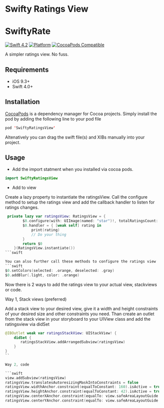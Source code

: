 # Swifty Ratings View

# SwiftyRate

[![Swift 4.2](https://img.shields.io/badge/swift-4.2-ED523F.svg?style=flat)](https://swift.org/download/)
[![Platform](https://img.shields.io/cocoapods/p/SwiftyRate.svg?style=flat)]()
[![CocoaPods Compatible](https://img.shields.io/cocoapods/v/SwiftyRatingsView.svg)](https://img.shields.io/cocoapods/v/SwiftyRatingsView.svg)

A simpler ratings view. No fuss.

## Requirements

- iOS 9.3+
- Swift 4.0+

## Installation

[CocoaPods](https://developers.google.com/admob/ios/quick-start#streamlined_using_cocoapods) is a dependency manager for Cocoa projects. Simply install the pod by adding the following line to your pod file


```swift
pod 'SwiftyRatingsView'
```

Altenatively you can drag the swift file(s) and XIBs manually into your project.

## Usage

- Add the import statment when you installed via cocoa pods. 

```swift
import SwiftyRatingsView 
```

- Add to view

Create a lazy property to instantiate the ratingsView. Call the configure method to setup the ratings view and add the callback handler to listen for ratings changes.
```swift
 private lazy var ratingsView: RatingsView = {
        $0.configure(with: UIImage(named: "star")!, totalRatingsCount: 5, currentRating: 2)
        $0.handler = { [weak self] rating in
            print(rating)
            // Do your thing
        }
        return $0
    }(RatingsView.instantiate())
```swift

You can also further call these methods to configure the ratings view
```swift
$0.setColors(selected: .orange, deselected: .gray)
$0.addBlur(.light, color: .orange)   
```

Now there is 2 ways to add the ratings view to your actual view, stackviews or code.

Way 1, Stack views (preferred)

Add a stack view to your desired view, give it a width and height constraints of your desired size and other constraints you need. Than create an outlet from the stack view in your storyboard to your UIView class and add the ratingsview via didSet
```swift
@IBOutlet weak var ratingsStackView: UIStackView! {
    didSet {
       ratingsStackView.addArrangedSubview(ratingsView)
    }
}
``

Way 2, code

```swift
view.addSubview(ratingsView)
ratingsView.translatesAutoresizingMaskIntoConstraints = false
ratingsView.widthAnchor.constraint(equalToConstant: 160).isActive = true
ratingsView.heightAnchor.constraint(equalToConstant: 42).isActive = true
ratingsView.centerXAnchor.constraint(equalTo: view.safeAreaLayoutGuide.centerXAnchor).isActive = true
ratingsView.centerYAnchor.constraint(equalTo: view.safeAreaLayoutGuide.centerYAnchor).isActive = true
```

    
